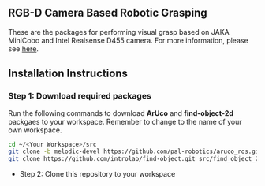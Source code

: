 ## RGB-D Camera Based Robotic Grasping

These are the packages for performing visual grasp based on JAKA MiniCobo and Intel Realsense D455 camera. For more information, please see [here](https://github.com/HenryWJL/RGB-D_Camera_Based_Robotic_Grasping_Project).

## Installation Instructions

### Step 1: Download required packages
Run the following commands to download **ArUco** and **find-object-2d** packgaes to your workspace. Remember to change **<Your Workspace>** to the name of your own workspace.
```bash
cd ~/<Your Workspace>/src
git clone -b melodic-devel https://github.com/pal-robotics/aruco_ros.git
git clone https://github.com/introlab/find-object.git src/find_object_2d
```

- Step 2: Clone this repository to your workspace
